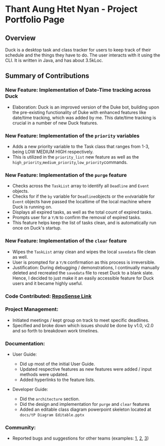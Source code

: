 # Thant Aung Htet Nyan - Project Portfolio Page

## Overview

Duck is a desktop task and class tracker for users to keep track of their schedule and the things they have to do. The user interacts with it using the CLI. It is written in Java, and has about 3.5kLoc.



## Summary of Contributions

### New Feature: Implementation of Date-Time tracking across Duck
- Elaboration: Duck is an improved version of the Duke bot, building upon the pre-existing functionality of Duke with enhanced features like date/time tracking, which was added by me. This date/time tracking is crucial in a number of new Duck features.


### New Feature: Implementation of the ```priority``` variables
- Adds a new priority variable to the Task class that ranges from 1-3, being LOW MEDIUM HIGH respectively.
- This is utilized in the ```priority_list``` new feature as well as the ```high_priority```,```medium_priority```,```low_priority```commands.


### New Feature: Implementation of the ```purge``` feature
- Checks across the ```TaskList``` array to identify all ```Deadline``` and ```Event``` objects.
- Checks for if the ```by``` variable for ```Deadline```objects or the ```end```variable for ```Event``` objects have passed the localtime of the local machine where Duck is running on.
- Displays all expired tasks, as well as the total count of expired tasks.
- Prompts user for a ```Y/N``` to confirm the removal of expired tasks.
- This feature helps keep the list of tasks clean, and is automatically run once on Duck's startup.


### New Feature: Implementation of the ```clear``` feature
- Wipes the ```TaskList``` array clean and wipes the local ```savedata``` file clean as well.
- User is prompted for a ```Y/N``` confirmation as this process is irreversible.
- Justification: During debugging / demonstrations, I continually manually deleted and recreated the ```savedata``` file to reset Duck to a blank slate. Hence, I decided to just make it an easily accessible feature for Duck users and it became highly useful.


### Code Contributed: [RepoSense Link](https://nus-cs2113-ay2223s2.github.io/tp-dashboard/?search=thant&breakdown=true&sort=groupTitle%20dsc&sortWithin=title&since=2023-02-17&timeframe=commit&mergegroup=&groupSelect=groupByRepos&checkedFileTypes=docs~functional-code~test-code~other)


### Project Management:
- Initiated meetings / kept group on track to meet specific deadlines.
- Specified and broke down which issues should be done by v1.0, v2.0 and so forth to breakdown work timelines.


### Documentation:
- User Guide:
  - Did up most of the initial User Guide.
  - Updated respective features as new features were added / input methods were updated.
  - Added hyperlinks to the feature lists.
  
- Developer Guide:
  - Did the ```architecture``` section.
  - Did the design and implementation for ```purge``` and ```clear``` features
  - Added an editable class diagram powerpoint skeleton located at ```docs/tP Diagram Editable.pptx```


### Community:
- Reported bugs and suggestions for other teams (examples: [1](https://github.com/thant/ped/issues/5), [2](https://github.com/thant/ped/issues/6), [3](https://github.com/thant/ped/issues/8))
